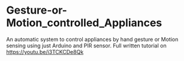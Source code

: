 # Gesture-or-Motion_controlled_Appliances
An automatic system to control appliances by hand gesture or Motion sensing using just Arduino and PIR sensor. Full written tutorial on https://youtu.be/i3TCKCDe8Qk
